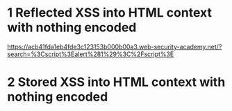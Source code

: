 # 1 Reflected XSS into HTML context with nothing encoded

https://acb41fda1eb4fde3c123153b000b00a3.web-security-academy.net/?search=%3Cscript%3Ealert%281%29%3C%2Fscript%3E

# 2 Stored XSS into HTML context with nothing encoded

<script>alert(1)</script>

